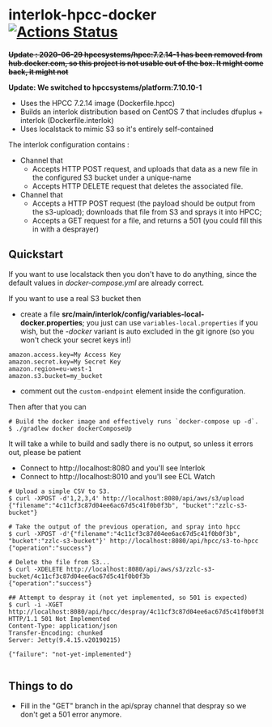 # interlok-hpcc-docker [![Actions Status](https://github.com/adaptris-labs/interlok-hpcc-docker/workflows/check/badge.svg)](https://github.com/adaptris-labs/interlok-hpcc-docker/actions)

~~__Update : 2020-06-29 hpccsystems/hpcc:7.2.14-1 has been removed from hub.docker.com, so this project is not usable out of the box. It might come back, it might not__~~

__Update: We switched to hpccsystems/platform:7.10.10-1__

* Uses the HPCC 7.2.14 image (Dockerfile.hpcc)
* Builds an interlok distribution based on CentOS 7 that includes dfuplus + interlok (Dockerfile.interlok)
* Uses localstack to mimic S3 so it's entirely self-contained

The interlok configuration contains :

* Channel that
   * Accepts HTTP POST request, and uploads that data as a new file in the configured S3 bucket under a unique-name
   * Accepts HTTP DELETE request that deletes the associated file.
* Channel that
   * Accepts a HTTP POST request (the payload should be output from the s3-upload); downloads that file from S3 and sprays it into HPCC;
   * Accepts a GET request for a file, and returns a 501 (you could fill this in with a desprayer)

## Quickstart

If you want to use localstack then you don't have to do anything, since the default values in _docker-compose.yml_ are already correct.

If you want to use a real S3 bucket then

- create a file __src/main/interlok/config/variables-local-docker.properties__; you just can use `variables-local.properties` if you wish, but the *-docker* variant is auto excluded in the git ignore (so you won't check your secret keys in!)

```
amazon.access.key=My Access Key
amazon.secret.key=My Secret Key
amazon.region=eu-west-1
amazon.s3.bucket=my_bucket
```

- comment out the `custom-endpoint` element inside the configuration.

Then after that you can

```
# Build the docker image and effectively runs `docker-compose up -d`.
$ ./gradlew docker dockerComposeUp
```

It will take a while to build and sadly there is no output, so unless it errors out, please be patient

* Connect to http://localhost:8080 and you'll see Interlok
* Connect to http://localhost:8010 and you'll see ECL Watch

```
# Upload a simple CSV to S3.
$ curl -XPOST -d'1,2,3,4' http://localhost:8080/api/aws/s3/upload
{"filename":"4c11cf3c87d04ee6ac67d5c41f0b0f3b", "bucket":"zzlc-s3-bucket"}

# Take the output of the previous operation, and spray into hpcc
$ curl -XPOST -d'{"filename":"4c11cf3c87d04ee6ac67d5c41f0b0f3b", "bucket":"zzlc-s3-bucket"}' http://localhost:8080/api/hpcc/s3-to-hpcc
{"operation":"success"}

# Delete the file from S3...
$ curl -XDELETE http://localhost:8080/api/aws/s3/zzlc-s3-bucket/4c11cf3c87d04ee6ac67d5c41f0b0f3b
{"operation":"success"}

## Attempt to despray it (not yet implemented, so 501 is expected)
$ curl -i -XGET http://localhost:8080/api/hpcc/despray/4c11cf3c87d04ee6ac67d5c41f0b0f3b
HTTP/1.1 501 Not Implemented
Content-Type: application/json
Transfer-Encoding: chunked
Server: Jetty(9.4.15.v20190215)

{"failure": "not-yet-implemented"}


```


## Things to do

* Fill in the "GET" branch in the api/spray channel that despray so we don't get a 501 error anymore.
